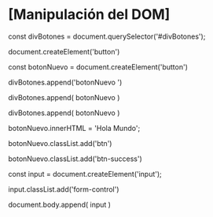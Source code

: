 # [Manipulación del DOM]

const divBotones = document.querySelector('#divBotones');

document.createElement('button')

const botonNuevo = document.createElement('button')

divBotones.append('botonNuevo ')

divBotones.append( botonNuevo )

divBotones.append( botonNuevo )

botonNuevo.innerHTML = 'Hola Mundo';

botonNuevo.classList.add('btn')

botonNuevo.classList.add('btn-success')

const input = document.createElement('input');

input.classList.add('form-control')

document.body.append( input )
